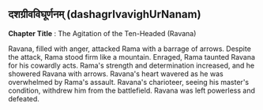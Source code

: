 ## दशग्रीवविघूर्णनम् (dashagrIvavighUrNanam)
**Chapter Title** : The Agitation of the Ten-Headed (Ravana)

Ravana, filled with anger, attacked Rama with a barrage of arrows. Despite the attack, Rama stood firm like a mountain. Enraged, Rama taunted Ravana for his cowardly acts. Rama's strength and determination increased, and he showered Ravana with arrows. Ravana's heart wavered as he was overwhelmed by Rama's assault. Ravana's charioteer, seeing his master's condition, withdrew him from the battlefield. Ravana was left powerless and defeated.